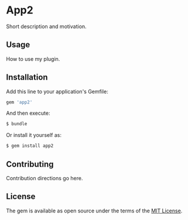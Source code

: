 # App2
Short description and motivation.

## Usage
How to use my plugin.

## Installation
Add this line to your application's Gemfile:

```ruby
gem 'app2'
```

And then execute:
```bash
$ bundle
```

Or install it yourself as:
```bash
$ gem install app2
```

## Contributing
Contribution directions go here.

## License
The gem is available as open source under the terms of the [MIT License](http://opensource.org/licenses/MIT).
